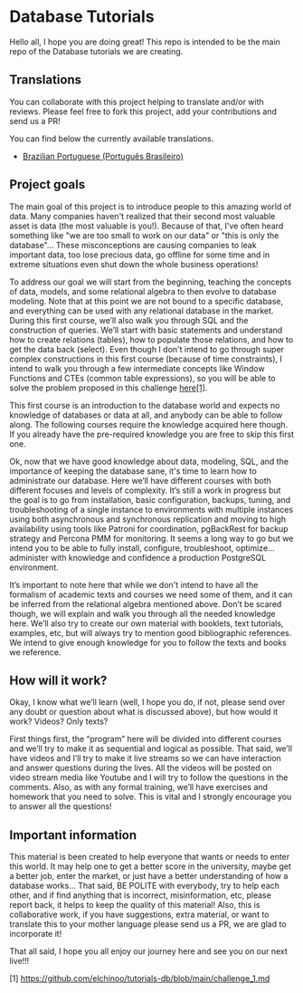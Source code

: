 # Database Tutorials

Hello all, I hope you are doing great! This repo is intended to be the main repo of the Database tutorials we are creating. 

## Translations

You can collaborate with this project helping to translate and/or with reviews. Please feel free to fork this project, add your contributions and send us a PR!

You can find below the currently available translations.

- [Brazilian Portuguese (Português Brasileiro)](https://github.com/elchinoo/tutorials-db/blob/main/README_PT-BR.md)

## Project goals

The main goal of this project is to introduce people to this amazing world of data. Many companies haven't realized that their second most valuable asset is data (the most valuable is you!). Because of that, I've often heard something like "we are too small to work on our data" or "this is only the database"... These misconceptions are causing companies to leak important data, too lose precious data, go offline for some time and in extreme situations even shut down the whole business operations!

To address our goal we will start from the beginning, teaching the concepts of data, models, and some relational algebra to then evolve to database modeling. Note that at this point we are not bound to a specific database, and everything can be used with any relational database in the market. During this first course, we’ll also walk you through SQL and the construction of queries. We’ll start with basic statements and understand how to create relations (tables), how to populate those relations, and how to get the data back (select). Even though I don't intend to go through super complex constructions in this first course (because of time constraints), I intend to walk you through a few intermediate concepts like Window Functions and CTEs (common table expressions), so you will be able to solve the problem proposed in this challenge [here[1]](https://github.com/elchinoo/tutorials-db/blob/main/challenge_1.md).

This first course is an introduction to the database world and expects no knowledge of databases or data at all, and anybody can be able to follow along. The following courses require the knowledge acquired here though. If you already have the pre-required knowledge you are free to skip this first one.

Ok, now that we have good knowledge about data, modeling, SQL, and the importance of keeping the database sane, it's time to learn how to administrate our database. Here we’ll have different courses with both different focuses and levels of complexity. It’s still a work in progress but the goal is to go from installation, basic configuration, backups, tuning, and troubleshooting of a single instance to environments with multiple instances using both asynchronous and synchronous replication and moving to high availability using tools like Patroni for coordination, pgBackRest for backup strategy and Percona PMM for monitoring. It seems a long way to go but we intend you to be able to fully install, configure, troubleshoot, optimize… administer with knowledge and confidence a production PostgreSQL environment. 

It’s important to note here that while we don't intend to have all the formalism of academic texts and courses we need some of them, and it can be inferred from the relational algebra mentioned above. Don’t be scared though, we will explain and walk you through all the needed knowledge here. We’ll also try to create our own material with booklets, text tutorials, examples, etc, but will always try to mention good bibliographic references. We intend to give enough knowledge for you to follow the texts and books we reference.

## How will it work?

Okay, I know what we’ll learn (well, I hope you do, if not, please send over any doubt or question about what is discussed above), but how would it work? Videos? Only texts?

First things first, the “program” here will be divided into different courses and we’ll try to make it as sequential and logical as possible. That said, we’ll have videos and I’ll try to make it live streams so we can have interaction and answer questions during the lives. All the videos will be posted on video stream media like Youtube and I will try to follow the questions in the comments. Also, as with any formal training, we’ll have exercises and homework that you need to solve. This is vital and I strongly encourage you to answer all the questions!

## Important information

This material is been created to help everyone that wants or needs to enter this world. It may help one to get a better score in the university, maybe get a better job, enter the market, or just have a better understanding of how a database works… That said, BE POLITE with everybody, try to help each other, and if find anything that is incorrect, misinformation, etc, please report back, it helps to keep the quality of this material! Also, this is collaborative work, if you have suggestions, extra material, or want to translate this to your mother language please send us a PR, we are glad to incorporate it!

That all said, I hope you all enjoy our journey here and see you on our next live!!!


[1] https://github.com/elchinoo/tutorials-db/blob/main/challenge_1.md 
